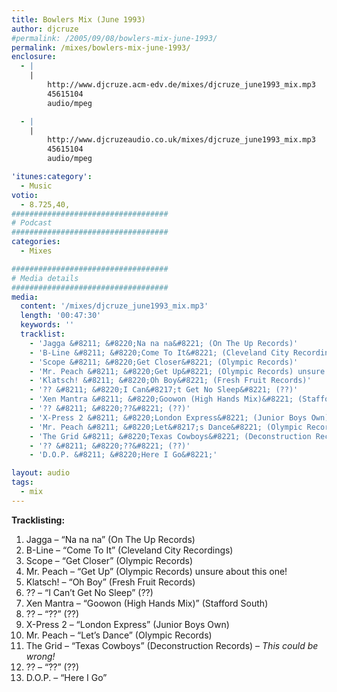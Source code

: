 ```yaml
---
title: Bowlers Mix (June 1993)
author: djcruze
#permalink: /2005/09/08/bowlers-mix-june-1993/
permalink: /mixes/bowlers-mix-june-1993/
enclosure:
  - |
    |
        http://www.djcruze.acm-edv.de/mixes/djcruze_june1993_mix.mp3
        45615104
        audio/mpeg

  - |
    |
        http://www.djcruzeaudio.co.uk/mixes/djcruze_june1993_mix.mp3
        45615104
        audio/mpeg

'itunes:category':
  - Music
votio:
  - 8.725,40,
###################################
# Podcast
###################################
categories:
  - Mixes

###################################
# Media details
###################################
media:
  content: '/mixes/djcruze_june1993_mix.mp3'
  length: '00:47:30'
  keywords: ''
  tracklist:
    - 'Jagga &#8211; &#8220;Na na na&#8221; (On The Up Records)'
    - 'B-Line &#8211; &#8220;Come To It&#8221; (Cleveland City Recordings)'
    - 'Scope &#8211; &#8220;Get Closer&#8221; (Olympic Records)'
    - 'Mr. Peach &#8211; &#8220;Get Up&#8221; (Olympic Records) unsure about this one!'
    - 'Klatsch! &#8211; &#8220;Oh Boy&#8221; (Fresh Fruit Records)'
    - '?? &#8211; &#8220;I Can&#8217;t Get No Sleep&#8221; (??)'
    - 'Xen Mantra &#8211; &#8220;Goowon (High Hands Mix)&#8221; (Stafford South)'
    - '?? &#8211; &#8220;??&#8221; (??)'
    - 'X-Press 2 &#8211; &#8220;London Express&#8221; (Junior Boys Own)'
    - 'Mr. Peach &#8211; &#8220;Let&#8217;s Dance&#8221; (Olympic Records)'
    - 'The Grid &#8211; &#8220;Texas Cowboys&#8221; (Deconstruction Records) &#8211; *This could be wrong!*'
    - '?? &#8211; &#8220;??&#8221; (??)'
    - 'D.O.P. &#8211; &#8220;Here I Go&#8221;'

layout: audio
tags:
  - mix
---
```


**Tracklisting:**

1. Jagga &#8211; &#8220;Na na na&#8221; (On The Up Records)
2. B-Line &#8211; &#8220;Come To It&#8221; (Cleveland City Recordings)
3. Scope &#8211; &#8220;Get Closer&#8221; (Olympic Records)
4. Mr. Peach &#8211; &#8220;Get Up&#8221; (Olympic Records) unsure about this one!
5. Klatsch! &#8211; &#8220;Oh Boy&#8221; (Fresh Fruit Records)
6. ?? &#8211; &#8220;I Can&#8217;t Get No Sleep&#8221; (??)
7. Xen Mantra &#8211; &#8220;Goowon (High Hands Mix)&#8221; (Stafford South)
8. ?? &#8211; &#8220;??&#8221; (??)
9. X-Press 2 &#8211; &#8220;London Express&#8221; (Junior Boys Own)
10. Mr. Peach &#8211; &#8220;Let&#8217;s Dance&#8221; (Olympic Records)
11. The Grid &#8211; &#8220;Texas Cowboys&#8221; (Deconstruction Records) &#8211; _This could be wrong!_
12. ?? &#8211; &#8220;??&#8221; (??)
13. D.O.P. &#8211; &#8220;Here I Go&#8221;
